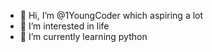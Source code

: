 - 👋 Hi, I’m @1YoungCoder which aspiring a lot
- 👀 I’m interested in life
- 🌱 I’m currently learning python

<!---
1YoungCoder/1YoungCoder is a ✨ special ✨ repository because its `README.md` (this file) appears on your GitHub profile.
You can click the Preview link to take a look at your changes.
--->
